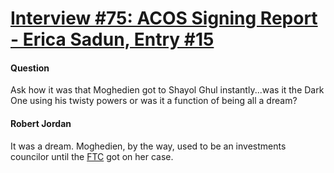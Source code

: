 # [Interview #75: ACOS Signing Report - Erica Sadun, Entry #15](https://www.theoryland.com/intvmain.php?i=75#15)

#### Question

Ask how it was that Moghedien got to Shayol Ghul instantly...was it the Dark One using his twisty powers or was it a function of being all a dream?

#### Robert Jordan

It was a dream. Moghedien, by the way, used to be an investments councilor until the
[FTC](http://www.ftc.gov/)
got on her case.

